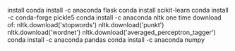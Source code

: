 


install
conda install -c anaconda flask
conda install scikit-learn
conda install -c conda-forge pickle5
conda install -c anaconda nltk
  one time download of:
    nltk.download('stopwords')
    nltk.download('punkt')
    nltk.download('wordnet')
    nltk.download('averaged_perceptron_tagger')
conda install -c anaconda pandas
conda install -c anaconda numpy
